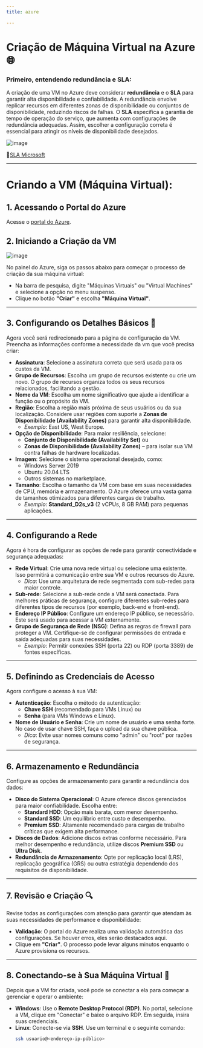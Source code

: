 ```yaml
---
title: azure

---
```


# Criação de Máquina Virtual na Azure 🌐


### Primeiro, entendendo redundância e SLA:

A criação de uma VM no Azure deve considerar **redundância** e o **SLA** para garantir alta disponibilidade e confiabilidade. A redundância envolve replicar recursos em diferentes zonas de disponibilidade ou conjuntos de disponibilidade, reduzindo riscos de falhas. O **SLA** especifica a garantia de tempo de operação do serviço, que aumenta com configurações de redundância adequadas. Assim, escolher a configuração correta é essencial para atingir os níveis de disponibilidade desejados.

![image](https://hackmd.io/_uploads/rkvGhGje1x.png)

🔗[SLA Microsoft](https://learn.microsoft.com/pt-br/azure/well-architected/reliability/metrics)

---
# Criando a VM (Máquina Virtual):

## 1. Acessando o Portal do Azure

Acesse o [portal do Azure](https://portal.azure.com). 


## 2. Iniciando a Criação da VM 

![image](https://hackmd.io/_uploads/Hy5BpGolJe.png)


No painel do Azure, siga os passos abaixo para começar o processo de criação da sua máquina virtual:

- Na barra de pesquisa, digite "Máquinas Virtuais" ou "Virtual Machines" e selecione a opção no menu suspenso.
- Clique no botão **"Criar"** e escolha **"Máquina Virtual"**.

---

## 3. Configurando os Detalhes Básicos 📝

Agora você será redirecionado para a página de configuração da VM. Preencha as informações conforme a necessidade da vm que você precisa criar:

- **Assinatura**: Selecione a assinatura correta que será usada para os custos da VM.
- **Grupo de Recursos**: Escolha um grupo de recursos existente ou crie um novo. O grupo de recursos organiza todos os seus recursos relacionados, facilitando a gestão.
- **Nome da VM**: Escolha um nome significativo que ajude a identificar a função ou o propósito da VM.
- **Região**: Escolha a região mais próxima de seus usuários ou da sua localização. Considere usar regiões com suporte a **Zonas de Disponibilidade (Availability Zones)** para garantir alta disponibilidade.
  - *Exemplo*: East US, West Europe.
- **Opção de Disponibilidade**: Para maior resiliência, selecione:
  - **Conjunto de Disponibilidade (Availability Set)** ou
  - **Zonas de Disponibilidade (Availability Zones)** – para isolar sua VM contra falhas de hardware localizadas.
- **Imagem**: Selecione o sistema operacional desejado, como:
  - Windows Server 2019
  - Ubuntu 20.04 LTS
  - Outros sistemas no marketplace.
- **Tamanho**: Escolha o tamanho da VM com base em suas necessidades de CPU, memória e armazenamento. O Azure oferece uma vasta gama de tamanhos otimizados para diferentes cargas de trabalho.
  - *Exemplo*: **Standard_D2s_v3** (2 vCPUs, 8 GB RAM) para pequenas aplicações.

---

## 4. Configurando a Rede 

Agora é hora de configurar as opções de rede para garantir conectividade e segurança adequadas:

- **Rede Virtual**: Crie uma nova rede virtual ou selecione uma existente. Isso permitirá a comunicação entre sua VM e outros recursos do Azure.
  - *Dica*: Use uma arquitetura de rede segmentada com sub-redes para maior controle.
- **Sub-rede**: Selecione a sub-rede onde a VM será conectada. Para melhores práticas de segurança, configure diferentes sub-redes para diferentes tipos de recursos (por exemplo, back-end e front-end).
- **Endereço IP Público**: Configure um endereço IP público, se necessário. Este será usado para acessar a VM externamente.
- **Grupo de Segurança de Rede (NSG)**: Defina as regras de firewall para proteger a VM. Certifique-se de configurar permissões de entrada e saída adequadas para suas necessidades.
  - *Exemplo*: Permitir conexões SSH (porta 22) ou RDP (porta 3389) de fontes específicas.

---

## 5. Definindo as Credenciais de Acesso 

Agora configure o acesso à sua VM:

- **Autenticação**: Escolha o método de autenticação:
  - **Chave SSH** (recomendado para VMs Linux) ou
  - **Senha** (para VMs Windows e Linux).
- **Nome de Usuário e Senha**: Crie um nome de usuário e uma senha forte. No caso de usar chave SSH, faça o upload da sua chave pública.
  - *Dica*: Evite usar nomes comuns como "admin" ou "root" por razões de segurança.

---

## 6. Armazenamento e Redundância 

Configure as opções de armazenamento para garantir a redundância dos dados:

- **Disco do Sistema Operacional**: O Azure oferece discos gerenciados para maior confiabilidade. Escolha entre:
  - **Standard HDD**: Opção mais barata, com menor desempenho.
  - **Standard SSD**: Um equilíbrio entre custo e desempenho.
  - **Premium SSD**: Altamente recomendado para cargas de trabalho críticas que exigem alta performance.
- **Discos de Dados**: Adicione discos extras conforme necessário. Para melhor desempenho e redundância, utilize discos **Premium SSD** ou **Ultra Disk**.
- **Redundância de Armazenamento**: Opte por replicação local (LRS), replicação geográfica (GRS) ou outra estratégia dependendo dos requisitos de disponibilidade.

---

## 7. Revisão e Criação 🔍

Revise todas as configurações com atenção para garantir que atendam às suas necessidades de performance e disponibilidade:

- **Validação**: O portal do Azure realiza uma validação automática das configurações. Se houver erros, eles serão destacados aqui.
- Clique em **"Criar"**. O processo pode levar alguns minutos enquanto o Azure provisiona os recursos.

---

## 8. Conectando-se à Sua Máquina Virtual 🌟

Depois que a VM for criada, você pode se conectar a ela para começar a gerenciar e operar o ambiente:

- **Windows**: Use o **Remote Desktop Protocol (RDP)**. No portal, selecione a VM, clique em "Conectar" e baixe o arquivo RDP. Em seguida, insira suas credenciais.
- **Linux**: Conecte-se via **SSH**. Use um terminal e o seguinte comando:
  ```bash
  ssh usuario@<endereço-ip-público>
